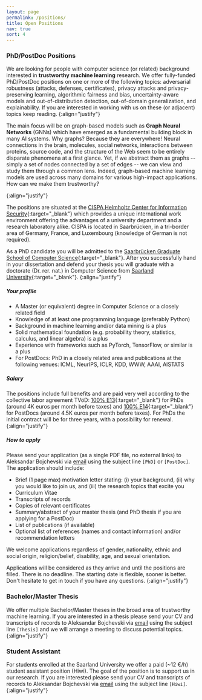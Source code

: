 ```yaml
---
layout: page
permalink: /positions/
title: Open Positions
nav: true
sort: 4
---
```


### PhD/PostDoc Positions
We are looking for people with computer science (or related) background interested in **trustworthy machine learning** research. We offer fully-funded PhD/PostDoc positions on one or more of the following topics: adversarial robustness (attacks, defenses, certificates), privacy attacks and privacy-preserving learning, algorithmic fairness and bias, uncertainty-aware models and out-of-distribution detection, out-of-domain generalization, and explainability. If you are interested in working with us on these (or adjacent) topics keep reading.
{:align="justify"}

The main focus will be on graph-based models such as **Graph Neural Networks** (GNNs) which have emerged as a fundamental building block in many AI systems. Why graphs? Because they are everywhere! Neural connections in the brain, molecules, social networks, interactions between proteins, source code, and the structure of the Web seem to be entirely disparate phenomena at a first glance. Yet, if we abstract them as graphs -- simply a set of nodes connected by a set of edges -- we can view and study them through a common lens. Indeed, graph-based machine learning models are used across many domains for various high-impact applications. How can we make them trustworthy?
<!--  -->
{:align="justify"}

The positions are situated at the [CISPA Helmholtz Center for Information Security](https://cispa.de){:target="_blank"} which provides a unique international work environment offering the advantages of a university department and a research laboratory alike. CISPA is located in Saarbrücken, in a tri-border area of Germany, France, and Luxembourg (knowledge of German is not required).
<!--  -->
As a PhD candidate you will be admitted to the [Saarbrücken Graduate School of Computer Science](https://www.graduateschool-computerscience.de/){:target="_blank"}. After you successfully hand in your dissertation and defend your thesis you will graduate with a doctorate (Dr. rer. nat.) in Computer Science from [Saarland University](https://www.uni-saarland.de/en/home.html){:target="_blank"}.
{:align="justify"}

##### Your profile
* A Master (or equivalent) degree in Computer Science or a closely related field
* Knowledge of at least one programming language (preferably Python)
* Background in machine learning and/or data mining is a plus
* Solid mathematical foundation (e.g. probability theory, statistics, calculus, and linear algebra) is a plus
* Experience with frameworks such as PyTorch, TensorFlow, or similar is a plus
* For PostDocs: PhD in a closely related area and publications at the following venues: ICML, NeurIPS, ICLR, KDD, WWW, AAAI, AISTATS

##### Salary
The positions include full benefits and are paid very well according to the collective labor agreement TVöD: [100% E13](https://oeffentlicher-dienst.info/c/t/rechner/tvoed/bund?id=tvoed-bund&g=E_13){:target="_blank"} for PhDs (around 4K euros per month before taxes) and [100% E14](https://oeffentlicher-dienst.info/c/t/rechner/tvoed/bund?id=tvoed-bund&g=E_14){:target="_blank"} for PostDocs (around 4.5K euros per month before taxes). For PhDs the initial contract will be for three years, with a possibility for renewal.
{:align="justify"} 

##### How to apply
Please send your application (as a single PDF file, no external links) to Aleksandar Bojchevski via [email](mailto:[insert_lastname]@cispa.de) using the subject line `[PhD]` or `[PostDoc]`.
The application should include:
* Brief (1 page max) motivation letter stating: (i) your background, (ii) why you would like to join us, and (iii) the research topics that excite you
* Curriculum Vitae
* Transcripts of records
* Copies of relevant certificates
* Summary/abstract of your master thesis (and PhD thesis if you are applying for a PostDoc)
* List of publications (if available)
* Optional list of references (names and contact information) and/or recommendation letters
<!-- * Link to github or enclosed code sample you have written; -->

We welcome applications regardless of gender, nationality, ethnic and social origin, religion/belief, disability, age, and sexual orientation.
<!--  -->
Applications will be considered as they arrive and until the positions are filled. There is no deadline. The starting date is flexible, sooner is better. Don't hesitate to get in touch if you have any questions.
{:align="justify"} 

### Bachelor/Master Thesis
We offer multiple Bachelor/Master theses in the broad area of trustworthy machine learning. If you are interested in a thesis please send your CV and transcripts of records to Aleksandar Bojchevski via [email](mailto:[insert_lastname]@cispa.de) using the subject line `[Thesis]` and we will arrange a meeting to discuss potential topics.
{:align="justify"}

### Student Assistant
For students enrolled at the Saarland University we offer a paid (~12 €/h) student assistant position (Hiwi). The goal of the position is to support us in our research. If you are interested please send your CV and transcripts of records to Aleksandar Bojchevski via [email](mailto:[insert_lastname]@cispa.de) using the subject line `[Hiwi]`.
{:align="justify"}